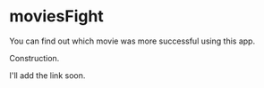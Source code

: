 # moviesFight
You can find out which movie was more successful using this app.

Construction.

I'll add the link soon.

